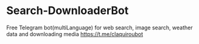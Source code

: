 # Search-DownloaderBot
Free Telegram bot(multiLanguage) for web search, image search, weather data and downloading media  https://t.me/claquiroubot


